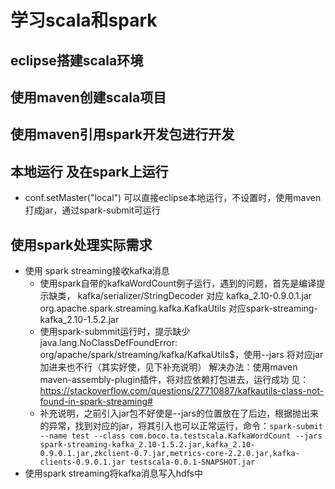 # 学习scala和spark

## eclipse搭建scala环境

## 使用maven创建scala项目

## 使用maven引用spark开发包进行开发

## 本地运行 及在spark上运行
* conf.setMaster("local") 可以直接eclipse本地运行，不设置时，使用maven打成jar，通过spark-submit可运行

## 使用spark处理实际需求
* 使用 spark streaming接收kafka消息
	* 使用spark自带的kafkaWordCount例子运行，遇到的问题，首先是编译提示缺类，
	kafka/serializer/StringDecoder 对应 kafka_2.10-0.9.0.1.jar
	org.apache.spark.streaming.kafka.KafkaUtils 对应spark-streaming-kafka_2.10-1.5.2.jar
	* 使用spark-submmit运行时，提示缺少java.lang.NoClassDefFoundError: org/apache/spark/streaming/kafka/KafkaUtils$，使用--jars 将对应jar加进来也不行（其实好使，见下补充说明）
	解决办法：使用maven maven-assembly-plugin插件，将对应依赖打包进去，运行成功 
	见：https://stackoverflow.com/questions/27710887/kafkautils-class-not-found-in-spark-streaming#
	* 补充说明，之前引入jar包不好使是--jars的位置放在了后边，根据抛出来的异常，找到对应的jar，将其引入也可以正常运行，命令：`spark-submit --name test --class com.boco.ta.testscala.KafkaWordCount --jars spark-streaming-kafka_2.10-1.5.2.jar,kafka_2.10-0.9.0.1.jar,zkclient-0.7.jar,metrics-core-2.2.0.jar,kafka-clients-0.9.0.1.jar testscala-0.0.1-SNAPSHOT.jar`
* 使用spark streaming将kafka消息写入hdfs中


